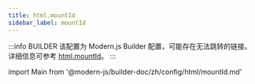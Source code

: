 ```yaml
---
title: html.mountId
sidebar_label: mountId
---
```


:::info BUILDER
该配置为 Modern.js Builder 配置，可能存在无法跳转的链接。详细信息可参考 [html.mountId](https://modernjs.dev/builder/zh/api/config-html.html#html-mountid)。
:::

import Main from '@modern-js/builder-doc/zh/config/html/mountId.md'

<Main />
